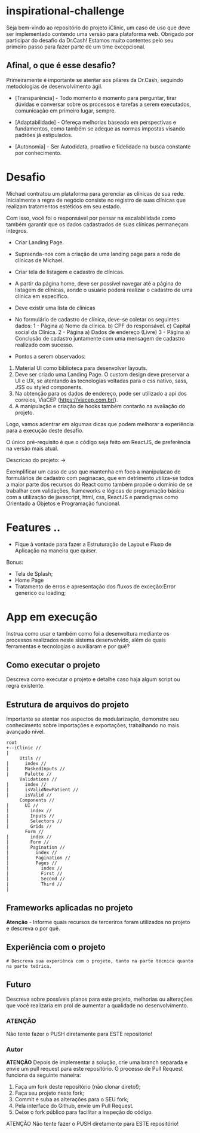 # inspirational-challenge

Seja bem-vindo ao repositório do projeto iClinic, um caso de uso que deve ser implementado contendo uma versão para plataforma web. Obrigado por participar do desafio da Dr.Cash! Estamos muito contentes pelo seu primeiro passo para fazer parte de um time excepcional.


## Afinal, o que é esse desafio?

Primeiramente é importante se atentar aos pilares da Dr.Cash, seguindo metodologias de desenvolvimento ágil.

- [Transparência] - Todo momento é momento para perguntar, tirar dúvidas e conversar sobre os processos e tarefas a serem executados, comunicação em primeiro lugar, sempre.

- [Adaptabilidade] - Ofereça melhorias baseado em perspectivas e fundamentos, como também se adeque as normas impostas visando padrões já estipulados.

- [Autonomia] - Ser Autodidata, proativo e fidelidade na busca constante por conhecimento.


# Desafio 

Michael contratou um plataforma para gerenciar as clínicas de sua rede. Inicialmente a regra de negócio consiste no registro de suas clínicas que realizam tratamentos estéticos em seu estado. 


Com isso, você foi o responsável por pensar na escalabilidade como também garantir que os dados cadastrados de suas clínicas permaneçam íntegros.

* Criar Landing Page.
- Supreenda-nos com a criação de uma landing page para a rede de clínicas de Michael.
* Criar tela de listagem e cadastro de clínicas.
- A partir da página home, deve ser possível navegar até a página de listagem de clínicas, aonde o usuário poderá realizar o cadastro de uma clínica em específico.
- Deve existir uma lista de clínicas
- No formulário de cadastro de clínica, deve-se coletar os seguintes dados:
1 - Página
a) Nome da clínica.
b) CPF do responsável.
c) Capital social da Clínica.
2 - Página
a) Dados de endereço (Livre)
3 - Página
a) Conclusão de cadastro juntamente com uma mensagem de cadastro realizado com sucesso.


- Pontos a serem observados: 
1) Material UI como biblioteca para desenvolver layouts.
2) Deve ser criado uma Landing Page. O custom design deve preservar a UI e UX, se atentando às tecnologias voltadas para o css nativo, sass, JSS ou styled components.
3) Na obtenção para os dados de endereço, pode ser utilizado a api dos correios, ViaCEP (https://viacep.com.br/).
4) A manipulação e criação de hooks também contarão na avaliação do projeto.


Logo, vamos adentrar em algumas dicas que podem melhorar a experiência para a execução deste desafio.

O único pré-requisito é que o código seja feito em ReactJS, de preferência na versão mais atual. 

Descricao do projeto: -> 

Exemplificar um caso de uso que mantenha em foco a manipulacao de formulários de cadastro com paginacao, que em detrimento utiliza-se todos a maior parte dos recursos do React como também propõe o domínio de se trabalhar com validações, frameworks e lógicas de programação básica com a utilização de javascript, html, css, ReactJS e paradigmas como Orientado a Objetos e Programação funcional.

# Features ..

- Fique à vontade para fazer a Estruturação de Layout e Fluxo de Aplicação na maneira que quiser.

Bonus:
- Tela de Splash;
- Home Page
- Tratamento de erros e apresentação dos fluxos de exceção:Error generico ou loading;



# App em execução

Instrua como usar e também como foi a desenvoltura mediante os processos realizados neste sistema desenvolvido, além de quais ferramentas e tecnologias o auxiliaram e por quê?


## Como executar o projeto 

Descreva como executar o projeto e detalhe caso haja algum script ou regra existente.

## Estrutura de arquivos do projeto

Importante se atentar nos aspectos de modularização, demonstre seu conhecimento sobre importações e exportações, trabalhando no mais avançado nível.
```` Exemplo Simples
root
+--iClinic // 
|
     Utils //  
|      index // 
|      MaskedInputs //
|      Palette //
     Validations //  
|      index // 
|      isValidNewPatient //
|      isValid //
     Components //
|      UI //
|        index // 
|        Inputs // 
|        Selectors // 
|        Grids // 
       Form // 
|        index // 
|        Form // 
|        Pagination //
|          index //
|          Pagination //
|          Pages //
|            index //
|            First //
|            Second //
|            Third //
| 
````

## Frameworks aplicadas no projeto


**Atenção** - Informe quais recursos de terceriros foram utilizados no projeto e descreva o por quê.


## Experiência com o projeto 
    # Descreva sua experiênca com o projeto, tanto na parte técnica quanto na parte teórica.
  
  
## Futuro

Descreva sobre possíveis planos para este projeto, melhorias ou alterações que você realizaria em prol de aumentar a qualidade no desenvolvimento.

    
### **ATENÇÃO**

Não tente fazer o PUSH diretamente para ESTE repositório!
    
   
### Autor

<!-- - [Arthur de Castro](https://github.com/arthurfjadecastro) -->

**ATENÇÃO**
Depois de implementar a solução, crie uma branch separada e envie um pull request para este repositório. O processo de Pull Request funciona da seguinte maneira:
1. Faça um fork deste repositório (não clonar direto!);
2. Faça seu projeto neste fork;
3. Commit e suba as alterações para o SEU fork;
4. Pela interface do Github, envie um Pull Request.
5. Deixe o fork público para facilitar a inspeção do código.

ATENÇÃO
Não tente fazer o PUSH diretamente para ESTE repositório!


